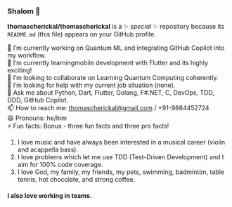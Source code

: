 ### Shalom 👋


**thomascherickal/thomascherickal** is a ✨ _special_ ✨ repository because its `README.md` (this file) appears on your GitHub profile.

🔭 I’m currently working on Quantum ML and integrating GitHub Copilot into my workflow. <br>
🌱 I’m currently learningmobile development with Flutter and its highly exciting! <br>
👯 I’m looking to collaborate on Learning Quantum Computing coherently. <br>
🤔 I’m looking for help with my current job situation (none). <br>
💬 Ask me about Python, Dart, Flutter, Golang, F#.NET, C,  DevOps, TDD, DDD, GitHub Copilot. <br>
📫 How to reach me: thomascherickal@gmail.com / +91-9884452724 <br>
😄 Pronouns: he/him <br>
⚡  Fun facts: Bonus - three fun facts and three pro facts! <br>
1) I love music and have always been interested in a musical career (violin and acappella bass). <br> 
2) I love problems which let me use TDD (Test-Driven Development) and I aim for 100% code coverage. <br>
3) I love God, my family, my friends, my pets, swimming, badminton, table tennis, hot chocolate, and strong coffee. <br>
#### I also love working in teams.


